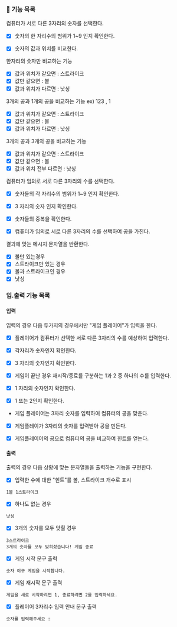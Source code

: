 ### 🚀 기능 목록

컴퓨터가 서로 다른 3자리의 숫자를 선택한다.

- [x] 숫자의 한 자리수의 범위가 1~9 인지 확인한다.

- [x] 숫자의 값과 위치를 비교한다.

한자리의 숫자만 비교하는 기능

- [x] 값과 위치가 같으면 : 스트라이크
- [x] 값만 같으면  : 볼
- [x] 값과 위치가 다르면 : 낫싱

3개의 공과 1개의 공을 비교하는 기능
ex) 123 ,  1
- [x] 값과 위치가 같으면 : 스트라이크
- [x] 값만 같으면  : 볼
- [x] 값과 위치가 다르면 : 낫싱

3개의 공과 3개의 공을 비교하는 기능
- [x] 값과 위치가 같으면 : 스트라이크
- [x] 값만 같으면  : 볼
- [x] 값과 위치 전부 다르면 : 낫싱

컴퓨터가 임의로 서로 다른 3자리의 수를 선택한다.
- [x] 숫자들의 각 자리수의 범위가 1~9 인지 확인한다.
- [x] 3 자리의 숫자 인지 확인한다.
- [x] 숫자들의 중복을 확인한다.

- [x] 컴퓨터가 임의로 서로 다른 3자리의 수를 선택하여 공을 가진다.

결과에 맞는 메시지 문자열을 반환한다.
- [x] 볼만 있는경우
- [x] 스트라이크만 있는 경우
- [x] 볼과 스트라이크인 경우
- [x] 낫싱

### 입.출력 기능 목록

#### 입력

 입력의 경우 다음 두가지의 경우에서만 "게임 플레이어"가 입력을 한다.

- [x] 플레이어가 컴퓨터가 선택한 서로 다른 3자리의 수를 예상하여 입력한다.
- [x] 각자리가 숫자인지 확인한다.
- [x] 3 자리의 숫자인지 확인한다.

- [x] 게임이 끝난 경우 재시작/종료를 구분하는 1과 2 중 하나의 수를 입력한다.
- [x] 1 자리의 숫자인지 확인한다.
- [x] 1 또는 2인지 확인한다.

- 게임 플레이어는 3자리 숫자를 입력하여 컴퓨터의 공을 맞춘다.
- [x] 게임플레이가 3자리의 숫자를 입력받아 공을 만든다.
- [x] 게임플레이어의 공으로 컴퓨터의 공을 비교하여 힌트를 얻는다.


#### 출력

 출력의 경우 다음 상황에 맞는 문자열들을 출력하는 기능을 구현한다.

- [x] 입력한 수에 대한 "힌트"를 볼, 스트라이크 개수로 표시

```
1볼 1스트라이크
```

- [x] 하나도 없는 경우

```
낫싱
```

- [x] 3개의 숫자를 모두 맞힐 경우

```
3스트라이크
3개의 숫자를 모두 맞히셨습니다! 게임 종료
```

- [x] 게임 시작 문구 출력

```
숫자 야구 게임을 시작합니다.
``` 

- [x] 게임 재시작 문구 출력
```
게임을 새로 시작하려면 1, 종료하려면 2를 입력하세요.
``` 

- [x] 플레이어 3자리수 입력 안내 문구 출력
```
숫자를 입력해주세요 :
```
